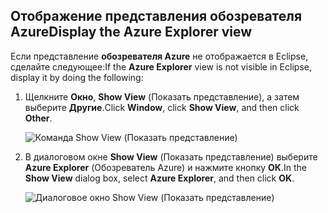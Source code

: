 ## <a name="display-the-azure-explorer-view"></a><span data-ttu-id="e9b45-101">Отображение представления обозревателя Azure</span><span class="sxs-lookup"><span data-stu-id="e9b45-101">Display the Azure Explorer view</span></span>

<span data-ttu-id="e9b45-102">Если представление **обозревателя Azure** не отображается в Eclipse, сделайте следующее:</span><span class="sxs-lookup"><span data-stu-id="e9b45-102">If the **Azure Explorer** view is not visible in Eclipse, display it by doing the following:</span></span>

1. <span data-ttu-id="e9b45-103">Щелкните **Окно**, **Show View** (Показать представление), а затем выберите **Другие**.</span><span class="sxs-lookup"><span data-stu-id="e9b45-103">Click **Window**, click **Show View**, and then click **Other**.</span></span>

   ![Команда Show View (Показать представление)](../media/azure-toolkit-for-eclipse-show-azure-explorer/show-az-exp-01.png)

2. <span data-ttu-id="e9b45-105">В диалоговом окне **Show View** (Показать представление) выберите **Azure Explorer** (Обозреватель Azure) и нажмите кнопку **ОК**.</span><span class="sxs-lookup"><span data-stu-id="e9b45-105">In the **Show View** dialog box, select **Azure Explorer**, and then click **OK**.</span></span>

   ![Диалоговое окно Show View (Показать представление)](../media/azure-toolkit-for-eclipse-show-azure-explorer/show-az-exp-02.png)

